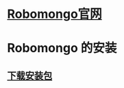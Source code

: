 # [Robomongo官网](https://github.com/Zhennan-Ren/Mongodb/new/master)  

# Robomongo 的安装

## [下载安装包]()
